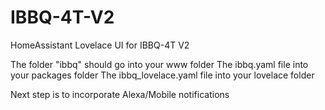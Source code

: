 # IBBQ-4T-V2
HomeAssistant Lovelace UI for IBBQ-4T V2

The folder "ibbq" should go into your www folder
The ibbq.yaml file into your packages folder
The ibbq_lovelace.yaml file into your lovelace folder

Next step is to incorporate Alexa/Mobile notifications
